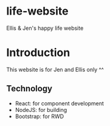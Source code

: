 # life-website
Ellis &amp; Jen's happy life website

# Introduction
This website is for Jen and Ellis only ^^

## Technology
- React: for component development
- NodeJS: for building
- Bootstrap: for RWD